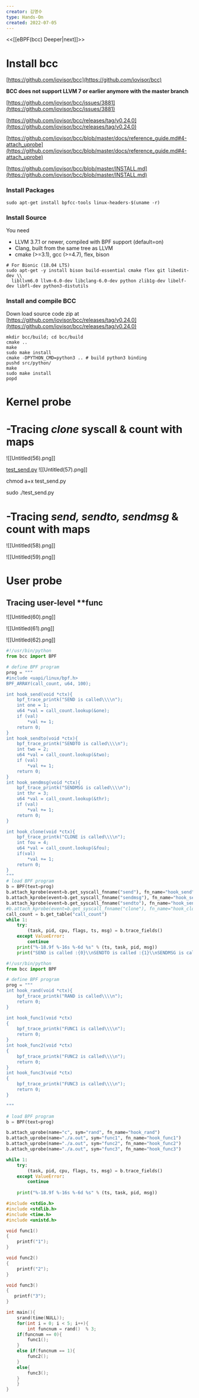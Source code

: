 ```yaml
---
creator: 김명수
type: Hands-On
created: 2022-07-05
---
```

<<[[eBPF(bcc) Deeper|next]]>>
# Install bcc

[https://github.com/iovisor/bcc](https://github.com/iovisor/bcc)

**BCC does not support LLVM 7 or earlier anymore with the master branch**

[https://github.com/iovisor/bcc/issues/3881](https://github.com/iovisor/bcc/issues/3881)

[https://github.com/iovisor/bcc/releases/tag/v0.24.0](https://github.com/iovisor/bcc/releases/tag/v0.24.0)

[https://github.com/iovisor/bcc/blob/master/docs/reference_guide.md#4-attach_uprobe](https://github.com/iovisor/bcc/blob/master/docs/reference_guide.md#4-attach_uprobe)

[https://github.com/iovisor/bcc/blob/master/INSTALL.md](https://github.com/iovisor/bcc/blob/master/INSTALL.md)

### Install Packages

`sudo apt-get install bpfcc-tools linux-headers-$(uname -r)`

### Install Source

You need

- LLVM 3.7.1 or newer, compiled with BPF support (default=on)
- Clang, built from the same tree as LLVM
- cmake (>=3.1), gcc (>=4.7), flex, bison

```
# For Bionic (18.04 LTS)
sudo apt-get -y install bison build-essential cmake flex git libedit-dev \\
  libllvm6.0 llvm-6.0-dev libclang-6.0-dev python zlib1g-dev libelf-dev libfl-dev python3-distutils
```

### Install and compile BCC

Down load source code zip at [https://github.com/iovisor/bcc/releases/tag/v0.24.0](https://github.com/iovisor/bcc/releases/tag/v0.24.0)

```
mkdir bcc/build; cd bcc/build
cmake ..
make
sudo make install
cmake -DPYTHON_CMD=python3 .. # build python3 binding
pushd src/python/
make
sudo make install
popd
```

# Kernel probe

# -Tracing _clone_ syscall & count with maps
![[Untitled(56).png]]


[test_send.py](https://s3-us-west-2.amazonaws.com/secure.notion-static.com/bcfbd862-43fa-4b1f-b131-93c7510cdcba/test_send.py)
![[Untitled(57).png]]


chmod a+x test_send.py

sudo ./test_send.py

# -Tracing _send, sendto, sendmsg_ & count with maps
![[Untitled(58).png]]

![[Untitled(59).png]]


# User probe

## Tracing user-level **func
![[Untitled(60).png]]

![[Untitled(61).png]]

![[Untitled(62).png]]


```python
#!/usr/bin/python
from bcc import BPF

# define BPF program
prog = """
#include <uapi/linux/bpf.h>
BPF_ARRAY(call_count, u64, 100);

int hook_send(void *ctx){
    bpf_trace_printk("SEND is called\\\\n");
    int one = 1;
    u64 *val = call_count.lookup(&one);
    if (val) 
        *val += 1;
    return 0;
}
int hook_sendto(void *ctx){
    bpf_trace_printk("SENDTO is called\\\\n");
    int two = 2;
    u64 *val = call_count.lookup(&two);
    if (val) 
        *val += 1;
    return 0;   
}
int hook_sendmsg(void *ctx){
    bpf_trace_printk("SENDMSG is called\\\\n");
    int thr = 3;
    u64 *val = call_count.lookup(&thr);
    if (val) 
        *val += 1;
    return 0;
}

int hook_clone(void *ctx){
    bpf_trace_printk("CLONE is called\\\\n");
    int fou = 4;
    u64 *val = call_count.lookup(&fou);
    if(val)
        *val += 1;
    return 0;
}
"""
# load BPF program
b = BPF(text=prog)
b.attach_kprobe(event=b.get_syscall_fnname("send"), fn_name="hook_send")
b.attach_kprobe(event=b.get_syscall_fnname("sendmsg"), fn_name="hook_sendmsg")
b.attach_kprobe(event=b.get_syscall_fnname("sendto"), fn_name="hook_sendto")
#b.attach_kprobe(event=b.get_syscall_fnname("clone"), fn_name="hook_clone")
call_count = b.get_table("call_count")
while 1:
    try:
        (task, pid, cpu, flags, ts, msg) = b.trace_fields()
    except ValueError:
        continue
    print("%-18.9f %-16s %-6d %s" % (ts, task, pid, msg))
    print("SEND is called :{0}\\nSENDTO is called :{1}\\nSENDMSG is called :{2}".format(call_count[1].value, call_count[2].value, call_count[3].value))
```

```python
#!/usr/bin/python
from bcc import BPF

# define BPF program
prog = """
int hook_rand(void *ctx){
    bpf_trace_printk("RAND is called\\\\n");
    return 0;
}

int hook_func1(void *ctx)
{
    bpf_trace_printk("FUNC1 is called\\\\n");
    return 0;
}
int hook_func2(void *ctx)
{
    bpf_trace_printk("FUNC2 is called\\\\n");
    return 0;
}
int hook_func3(void *ctx)
{
    bpf_trace_printk("FUNC3 is called\\\\n");
    return 0;
}

"""

# load BPF program
b = BPF(text=prog)

b.attach_uprobe(name="c", sym="rand", fn_name="hook_rand")
b.attach_uprobe(name="./a.out", sym="func1", fn_name="hook_func1")
b.attach_uprobe(name="./a.out", sym="func2", fn_name="hook_func2")
b.attach_uprobe(name="./a.out", sym="func3", fn_name="hook_func3")

while 1:
    try:
        (task, pid, cpu, flags, ts, msg) = b.trace_fields()
    except ValueError:
        continue
    
    print("%-18.9f %-16s %-6d %s" % (ts, task, pid, msg))
```

```c
#include <stdio.h>
#include <stdlib.h>
#include <time.h>
#include <unistd.h>

void func1()
{
    printf("1");
}

void func2()
{
    printf("2");
}

void func3()
{
   printf("3");
}

int main(){
    srand(time(NULL));
    for(int i = 0; i < 5; i++){
        int funcnum = rand()  % 3;
	if(funcnum == 0){
		func1();
	}
	else if(funcnum == 1){
		func2();
	}
	else{
		func3();
	}
    }
}
```